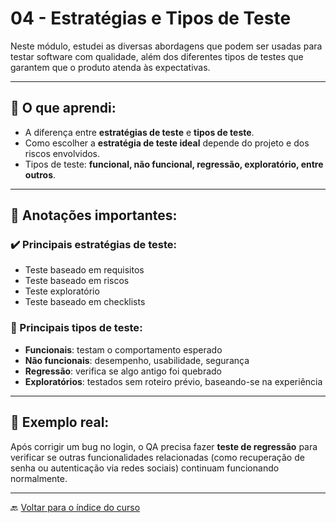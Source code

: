 # 04 - Estratégias e Tipos de Teste

Neste módulo, estudei as diversas abordagens que podem ser usadas para testar software com qualidade, além dos diferentes tipos de testes que garantem que o produto atenda às expectativas.

---

## 🧠 O que aprendi:

- A diferença entre **estratégias de teste** e **tipos de teste**.
- Como escolher a **estratégia de teste ideal** depende do projeto e dos riscos envolvidos.
- Tipos de teste: **funcional, não funcional, regressão, exploratório, entre outros**.

---

## 📝 Anotações importantes:

### ✔️ Principais **estratégias de teste**:
- Teste baseado em requisitos
- Teste baseado em riscos
- Teste exploratório
- Teste baseado em checklists

### 🧪 Principais **tipos de teste**:
- **Funcionais**: testam o comportamento esperado
- **Não funcionais**: desempenho, usabilidade, segurança
- **Regressão**: verifica se algo antigo foi quebrado
- **Exploratórios**: testados sem roteiro prévio, baseando-se na experiência

---

## 💬 Exemplo real:

Após corrigir um bug no login, o QA precisa fazer **teste de regressão** para verificar se outras funcionalidades relacionadas (como recuperação de senha ou autenticação via redes sociais) continuam funcionando normalmente.

---

🔙 [Voltar para o índice do curso](../README.md)

